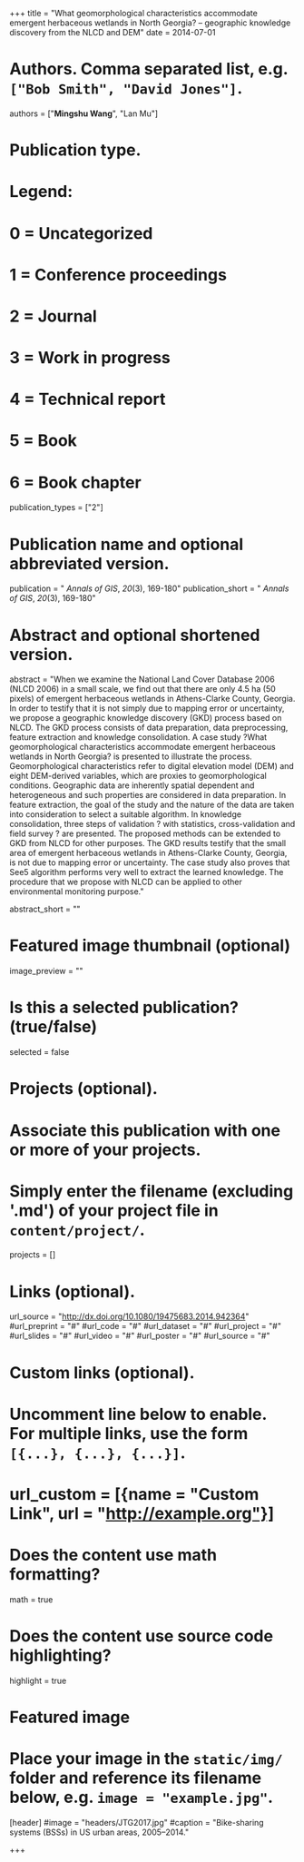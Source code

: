 +++
title = "What geomorphological characteristics accommodate emergent herbaceous wetlands in North Georgia? – geographic knowledge discovery from the NLCD and DEM"
date = 2014-07-01

# Authors. Comma separated list, e.g. `["Bob Smith", "David Jones"]`.
authors = ["**Mingshu Wang**", "Lan Mu"]

# Publication type.
# Legend:
# 0 = Uncategorized
# 1 = Conference proceedings
# 2 = Journal
# 3 = Work in progress
# 4 = Technical report
# 5 = Book
# 6 = Book chapter
publication_types = ["2"]

# Publication name and optional abbreviated version.
publication = " *Annals of GIS*, *20*(3), 169-180"
publication_short = " *Annals of GIS*, *20*(3), 169-180"

# Abstract and optional shortened version.
abstract = "When we examine the National Land Cover Database 2006 (NLCD 2006) in a small scale, we find out that there are only 4.5 ha (50 pixels) of emergent herbaceous wetlands in Athens-Clarke County, Georgia. In order to testify that it is not simply due to mapping error or uncertainty, we propose a geographic knowledge discovery (GKD) process based on NLCD. The GKD process consists of data preparation, data preprocessing, feature extraction and knowledge consolidation. A case study ?What geomorphological characteristics accommodate emergent herbaceous wetlands in North Georgia? is presented to illustrate the process. Geomorphological characteristics refer to digital elevation model (DEM) and eight DEM-derived variables, which are proxies to geomorphological conditions. Geographic data are inherently spatial dependent and heterogeneous and such properties are considered in data preparation. In feature extraction, the goal of the study and the nature of the data are taken into consideration to select a suitable algorithm. In knowledge consolidation, three steps of validation ? with statistics, cross-validation and field survey ? are presented. The proposed methods can be extended to GKD from NLCD for other purposes. The GKD results testify that the small area of emergent herbaceous wetlands in Athens-Clarke County, Georgia, is not due to mapping error or uncertainty. The case study also proves that See5 algorithm performs very well to extract the learned knowledge. The procedure that we propose with NLCD can be applied to other environmental monitoring purpose."

abstract_short = ""

# Featured image thumbnail (optional)
image_preview = ""

# Is this a selected publication? (true/false)
selected = false

# Projects (optional).
#   Associate this publication with one or more of your projects.
#   Simply enter the filename (excluding '.md') of your project file in `content/project/`.

projects = []

# Links (optional).
url_source = "http://dx.doi.org/10.1080/19475683.2014.942364"
#url_preprint = "#"
#url_code = "#"
#url_dataset = "#"
#url_project = "#"
#url_slides = "#"
#url_video = "#"
#url_poster = "#"
#url_source = "#"

# Custom links (optional).
#   Uncomment line below to enable. For multiple links, use the form `[{...}, {...}, {...}]`.
# url_custom = [{name = "Custom Link", url = "http://example.org"}]

# Does the content use math formatting?
math = true

# Does the content use source code highlighting?
highlight = true

# Featured image
# Place your image in the `static/img/` folder and reference its filename below, e.g. `image = "example.jpg"`.
[header]
#image = "headers/JTG2017.jpg"
#caption = "Bike-sharing systems (BSSs) in US urban areas, 2005–2014."

+++


